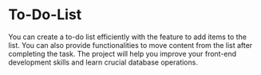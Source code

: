 # To-Do-List
You can create a to-do list efficiently with the feature to add items to the list. You can also provide functionalities to move content from the list after completing the task. The project will help you improve your front-end development skills and learn crucial database operations.
